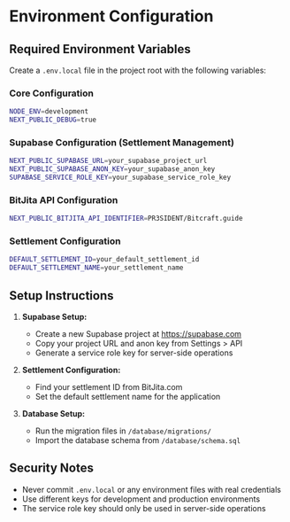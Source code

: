 # Environment Configuration

## Required Environment Variables

Create a `.env.local` file in the project root with the following variables:

### Core Configuration
```bash
NODE_ENV=development
NEXT_PUBLIC_DEBUG=true
```

### Supabase Configuration (Settlement Management)
```bash
NEXT_PUBLIC_SUPABASE_URL=your_supabase_project_url
NEXT_PUBLIC_SUPABASE_ANON_KEY=your_supabase_anon_key
SUPABASE_SERVICE_ROLE_KEY=your_supabase_service_role_key
```

### BitJita API Configuration
```bash
NEXT_PUBLIC_BITJITA_API_IDENTIFIER=PR3SIDENT/Bitcraft.guide
```

### Settlement Configuration
```bash
DEFAULT_SETTLEMENT_ID=your_default_settlement_id
DEFAULT_SETTLEMENT_NAME=your_settlement_name
```

## Setup Instructions

1. **Supabase Setup:**
   - Create a new Supabase project at https://supabase.com
   - Copy your project URL and anon key from Settings > API
   - Generate a service role key for server-side operations

2. **Settlement Configuration:**
   - Find your settlement ID from BitJita.com
   - Set the default settlement name for the application

3. **Database Setup:**
   - Run the migration files in `/database/migrations/`
   - Import the database schema from `/database/schema.sql`

## Security Notes

- Never commit `.env.local` or any environment files with real credentials
- Use different keys for development and production environments
- The service role key should only be used in server-side operations 